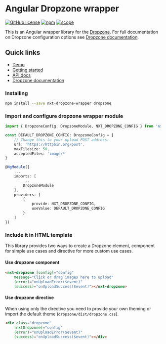 # Angular Dropzone wrapper

[![GitHub license](https://img.shields.io/github/license/Liquid-JS/nxt-components.svg)](https://github.com/Liquid-JS/nxt-components/blob/master/LICENSE)
[![npm](https://img.shields.io/npm/dm/nxt-dropzone-wrapper.svg)](https://www.npmjs.com/package/nxt-dropzone-wrapper)
[![scope](https://img.shields.io/npm/v/nxt-dropzone-wrapper.svg)](https://www.npmjs.com/package/nxt-dropzone-wrapper)

This is an Angular wrapper library for the [Dropzone](http://www.dropzonejs.com/). For full documentation on Dropzone configuration options see [Dropzone documentation](https://docs.dropzone.dev/configuration/basics/configuration-options).

## Quick links

-   [Demo](https://liquid-js.github.io/nxt-components/demo/dropzone-wrapper)
-   [Getting started](https://liquid-js.github.io/nxt-components/demo/dropzone-wrapper/getting-started)
-   [API docs](https://liquid-js.github.io/nxt-components/nxt-dropzone-wrapper)
-   [Dropzone documentation](https://docs.dropzone.dev/configuration/basics/configuration-options)

### Installing

```sh
npm install --save nxt-dropzone-wrapper dropzone
```

### Import and configure dropzone wrapper module

```ts
import { DropzoneConfig, DropzoneModule, NXT_DROPZONE_CONFIG } from 'nxt-dropzone-wrapper'

const DEFAULT_DROPZONE_CONFIG: DropzoneConfig = {
    // Change this to your upload POST address:
    url: 'https://httpbin.org/post',
    maxFilesize: 50,
    acceptedFiles: 'image/*'
}

@NgModule({
    ...
    imports: [
        ...
        DropzoneModule
    ],
    providers: [
        {
            provide: NXT_DROPZONE_CONFIG,
            useValue: DEFAULT_DROPZONE_CONFIG
        }
    ]
})
```

### Include it in HTML template

This library provides two ways to create a Dropzone element, component for simple use cases and directive for more custom use cases.

#### Use dropzone component

```html
<nxt-dropzone [config]="config"
    message="Click or drag images here to upload"
    (error)="onUploadError($event)"
    (success)="onUploadSuccess($event)"></nxt-dropzone>
```

#### Use dropzone directive

When using only the directive you need to provide your own theming or import the default theme (`dropzone/dist/dropzone.css`).

```html
<div class="dropzone"
    [nxtDropzone]="config"
    (error)="onUploadError($event)"
    (success)="onUploadSuccess($event)"></div>
```
